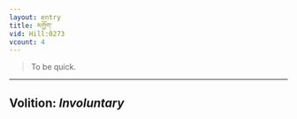 ```yaml
---
layout: entry
title: མགྱོག་
vid: Hill:0273
vcount: 4
---
```

> To be quick\.

---
Volition: _Involuntary_
---

